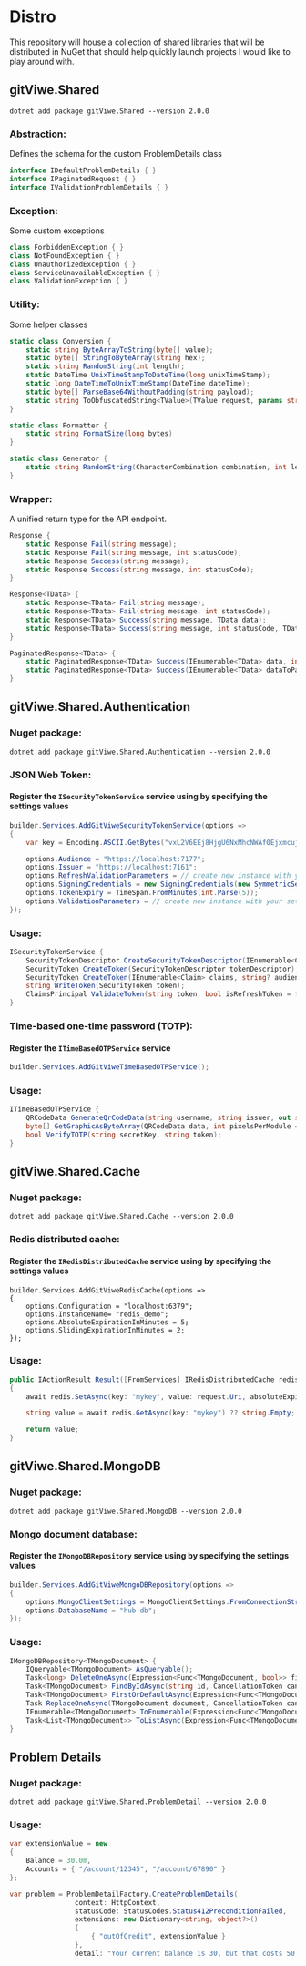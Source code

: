 # Distro
This repository will house a collection of shared libraries that will be distributed in NuGet that should help quickly launch projects I would like to play around with.


## gitViwe.Shared

```
dotnet add package gitViwe.Shared --version 2.0.0
```

### Abstraction:

Defines the schema for the custom ProblemDetails class
```csharp
interface IDefaultProblemDetails { }
interface IPaginatedRequest { }
interface IValidationProblemDetails { }
```


### Exception:

Some custom exceptions
```csharp
class ForbiddenException { }
class NotFoundException { }
class UnauthorizedException { }
class ServiceUnavailableException { }
class ValidationException { }
```

### Utility:

Some helper classes
```csharp
static class Conversion {
    static string ByteArrayToString(byte[] value);
    static byte[] StringToByteArray(string hex);
    static string RandomString(int length);
    static DateTime UnixTimeStampToDateTime(long unixTimeStamp);
    static long DateTimeToUnixTimeStamp(DateTime dateTime);
    static byte[] ParseBase64WithoutPadding(string payload);
    static string ToObfuscatedString<TValue>(TValue request, params string[] propertyNames);
}

static class Formatter {
    static string FormatSize(long bytes)
}

static class Generator {
    static string RandomString(CharacterCombination combination, int length)
}
```

### Wrapper:

A unified return type for the API endpoint.
```csharp
Response {
    static Response Fail(string message);
    static Response Fail(string message, int statusCode);
    static Response Success(string message);
    static Response Success(string message, int statusCode);
}

Response<TData> {
    static Response<TData> Fail(string message);
    static Response<TData> Fail(string message, int statusCode);
    static Response<TData> Success(string message, TData data);
    static Response<TData> Success(string message, int statusCode, TData data);
}

PaginatedResponse<TData> {
    static PaginatedResponse<TData> Success(IEnumerable<TData> data, int count, int page, int pageSize);
    static PaginatedResponse<TData> Success(IEnumerable<TData> dataToPaginate, int page, int pageSize);
}
```

## gitViwe.Shared.Authentication

### Nuget package:
```
dotnet add package gitViwe.Shared.Authentication --version 2.0.0
```

### JSON Web Token:
#### Register the `ISecurityTokenService` service using by specifying the settings values
```csharp
builder.Services.AddGitViweSecurityTokenService(options =>
{
    var key = Encoding.ASCII.GetBytes("vxL2V6EEj8HjgU6NxMhcNWAf0Ejxmcuj");

    options.Audience = "https://localhost:7177";
    options.Issuer = "https://localhost:7161";
    options.RefreshValidationParameters = // create new instance with your settings;
    options.SigningCredentials = new SigningCredentials(new SymmetricSecurityKey(key), SecurityAlgorithms.HmacSha256Signature);
    options.TokenExpiry = TimeSpan.FromMinutes(int.Parse(5));
    options.ValidationParameters = // create new instance with your settings;
});
```

### Usage:

```csharp
ISecurityTokenService {
    SecurityTokenDescriptor CreateSecurityTokenDescriptor(IEnumerable<Claim> claims, string? audience = null);
    SecurityToken CreateToken(SecurityTokenDescriptor tokenDescriptor);
    SecurityToken CreateToken(IEnumerable<Claim> claims, string? audience = null);
    string WriteToken(SecurityToken token);
    ClaimsPrincipal ValidateToken(string token, bool isRefreshToken = false);
}
```

### Time-based one-time password (TOTP):
#### Register the `ITimeBasedOTPService` service
```csharp
builder.Services.AddGitViweTimeBasedOTPService();
```

### Usage:

```csharp
ITimeBasedOTPService {
    QRCodeData GenerateQrCodeData(string username, string issuer, out string secretKey);
    byte[] GetGraphicAsByteArray(QRCodeData data, int pixelsPerModule = 20);
    bool VerifyTOTP(string secretKey, string token);
}
```


## gitViwe.Shared.Cache

### Nuget package:
```
dotnet add package gitViwe.Shared.Cache --version 2.0.0
```

### Redis distributed cache:
#### Register the `IRedisDistributedCache` service using by specifying the settings values
```
builder.Services.AddGitViweRedisCache(options =>
{
    options.Configuration = "localhost:6379";
    options.InstanceName= "redis_demo";
    options.AbsoluteExpirationInMinutes = 5;
    options.SlidingExpirationInMinutes = 2;
});
```

### Usage:

```csharp
public IActionResult Result([FromServices] IRedisDistributedCache redis, [FromBody] UrlShortenRequest request)
{
    await redis.SetAsync(key: "mykey", value: request.Uri, absoluteExpirationRelativeToNow: TimeSpan.FromMinutes(request.MinutesUntilExpiry));

    string value = await redis.GetAsync(key: "mykey") ?? string.Empty;

    return value;
}
```

## gitViwe.Shared.MongoDB

### Nuget package:
```
dotnet add package gitViwe.Shared.MongoDB --version 2.0.0
```

### Mongo document database:
#### Register the `IMongoDBRepository` service using by specifying the settings values
```csharp
builder.Services.AddGitViweMongoDBRepository(options =>
{
    options.MongoClientSettings = MongoClientSettings.FromConnectionString("mongodb://root:example@localhost:27017");
    options.DatabaseName = "hub-db";
});
```

### Usage:

```csharp
IMongoDBRepository<TMongoDocument> {
    IQueryable<TMongoDocument> AsQueryable();
    Task<long> DeleteOneAsync(Expression<Func<TMongoDocument, bool>> filterExpression, CancellationToken cancellationToken);
    Task<TMongoDocument> FindByIdAsync(string id, CancellationToken cancellationToken);
    Task<TMongoDocument> FirstOrDefaultAsync(Expression<Func<TMongoDocument, bool>> filterExpression, CancellationToken cancellationToken);
    Task ReplaceOneAsync(TMongoDocument document, CancellationToken cancellationToken);
    IEnumerable<TMongoDocument> ToEnumerable(Expression<Func<TMongoDocument, bool>> filterExpression, CancellationToken cancellationToken);
    Task<List<TMongoDocument>> ToListAsync(Expression<Func<TMongoDocument, bool>> filterExpression, CancellationToken cancellationToken);
}
```

## Problem Details

### Nuget package:
```
dotnet add package gitViwe.Shared.ProblemDetail --version 2.0.0
```

### Usage:

```csharp
var extensionValue = new
{
    Balance = 30.0m,
    Accounts = { "/account/12345", "/account/67890" }
};

var problem = ProblemDetailFactory.CreateProblemDetails(
                context: HttpContext,
                statusCode: StatusCodes.Status412PreconditionFailed,
                extensions: new Dictionary<string, object?>()
                {
                    { "outOfCredit", extensionValue }
                },
                detail: "Your current balance is 30, but that costs 50.");
```
